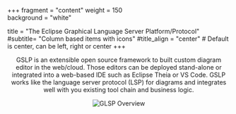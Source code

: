 +++
fragment = "content"
weight = 150    
background = "white"

title = "The Eclipse Graphical Language Server Platform/Protocol"
#subtitle= "Column based items with icons"
#title_align = "center" # Default is center, can be left, right or center
+++
<p style='text-align: center;'>
GSLP is an extensible open source framework to built custom diagram editor in the web/cloud. Those editors can be deployed stand-alone or integrated into a web-based IDE such as Eclipse Theia or VS Code. GSLP works like the language server protocol (LSP) for diagrams and integrates well with you existing tool chain and business logic.
</p>
<p align="center">
<img src="images/glspoverview.png" alt="GLSP Overview"/>
</p>